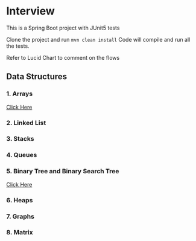 # Interview

  This is a Spring Boot project with JUnit5 tests  
  
  Clone the project and run `mvn clean install` Code will compile and run all the tests. 
  
  Refer to Lucid Chart to comment on the flows  

 ## Data Structures
 
   
### 1. Arrays
[Click Here](./documentation/arrayProblems.md)
### 2. Linked List
### 3. Stacks
### 4. Queues
### 5. Binary Tree and Binary Search Tree
[Click Here](./documentation/tree.md)
### 6. Heaps
### 7. Graphs 
### 8. Matrix

